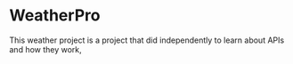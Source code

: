 # WeatherPro
This weather project is a project that did independently to learn about APIs and how they work, 
